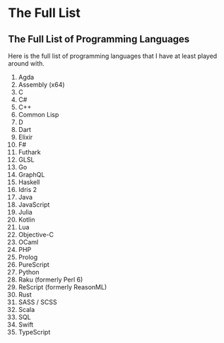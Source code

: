 # The Full List

## The Full List of Programming Languages

Here is the full list of programming languages that I have at least played around with.

1. Agda
2. Assembly (x64)
3. C
4. C#
5. C++
6. Common Lisp
7. D
8. Dart
9. Elixir
10. F#
11. Futhark
12. GLSL
13. Go
14. GraphQL
15. Haskell
16. Idris 2
17. Java
18. JavaScript
19. Julia
20. Kotlin
21. Lua
22. Objective-C
23. OCaml
24. PHP
25. Prolog
26. PureScript
27. Python
28. Raku (formerly Perl 6)
29. ReScript (formerly ReasonML)
30. Rust
31. SASS / SCSS
32. Scala
33. SQL
34. Swift
35. TypeScript

